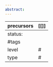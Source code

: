 ```yaml
---
abstract:
---
```



| precursors | [[]] |
| ---------- | ---- |
| status:    |      |
| #tags      |      |
| level      | #    |
| type       | #    |
